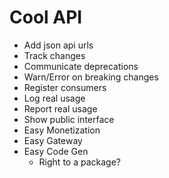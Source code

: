 # Cool API

- Add json api urls
- Track changes
- Communicate deprecations
- Warn/Error on breaking changes
- Register consumers
- Log real usage
- Report real usage
- Show public interface
- Easy Monetization
- Easy Gateway
- Easy Code Gen
  - Right to a package?
